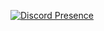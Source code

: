 [![Discord Presence](https://lanyard.cnrad.dev/api/:id)](https://discord.com/users/:99617506758500352)
